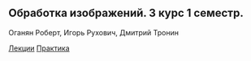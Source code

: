 ## Обработка изображений. 3 курс 1 семестр.

Оганян Роберт, Игорь Рухович, Дмитрий Тронин

[Лекции](https://drive.google.com/drive/folders/1wfTonu1Z_DD7izQ9sMP7369LuaihWl5)
[Практика](https://drive.google.com/drive/folders/1Aq4E_vmv7o4K_jduoV69icJP88PyicT8)